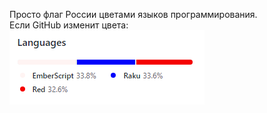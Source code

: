 Просто флаг России цветами языков программирования.  
Если GitHub изменит цвета:  
![alt text](Получилось.png "Доказательство")
